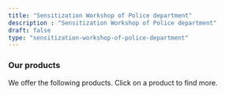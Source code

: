 ```yaml
---
title: "Sensitization Workshop of Police department"
description : "Sensitization Workshop of Police department" 
draft: false
type: "sensitization-workshop-of-police-department"
---
```


### Our products

We offer the following products. Click on a product to find more.
